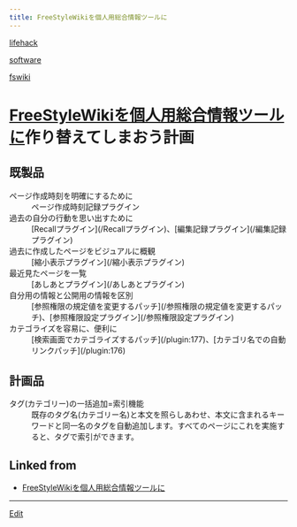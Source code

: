 ```yaml
---
title: FreeStyleWikiを個人用総合情報ツールに
---
```

[lifehack](/lifehack)

[software](/software)

[fswiki](/fswiki)




# [FreeStyleWikiを個人用総合情報ツールに](/FreeStyleWikiを個人用総合情報ツールに)作り替えてしまおう計画


## 既製品

<dl>
  <dt>ページ作成時刻を明確にするために</dt><dd>ページ作成時刻記録プラグイン
</dd>
  <dt>過去の自分の行動を思い出すために</dt><dd>[Recallプラグイン](/Recallプラグイン)、[編集記録プラグイン](/編集記録プラグイン)
</dd>
  <dt>過去に作成したページをビジュアルに概観</dt><dd>[縮小表示プラグイン](/縮小表示プラグイン)
</dd>
  <dt>最近見たページを一覧</dt><dd>[あしあとプラグイン](/あしあとプラグイン)
</dd>
  <dt>自分用の情報と公開用の情報を区別</dt><dd>[参照権限の規定値を変更するパッチ](/参照権限の規定値を変更するパッチ)、[参照権限設定プラグイン](/参照権限設定プラグイン)
</dd>
  <dt>カテゴライズを容易に、便利に</dt><dd>[検索画面でカテゴライズするパッチ](/plugin:177)、[カテゴリ名での自動リンクパッチ](/plugin:176)
</dd>
</dl>

## 計画品

<dl>
  <dt>タグ(カテゴリー)の一括追加=索引機能</dt><dd>既存のタグ名(カテゴリー名)と本文を照らしあわせ、本文に含まれるキーワードと同一名のタグを自動追加します。すべてのページにこれを実施すると、タグで索引ができます。
</dd>
</dl>






## Linked from

* [FreeStyleWikiを個人用総合情報ツールに](/FreeStyleWikiを個人用総合情報ツールに)


----

[Edit](https://github.com/vitroid/vitroid.github.io/edit/master/MD/FreeStyleWikiを個人用総合情報ツールに.md)

